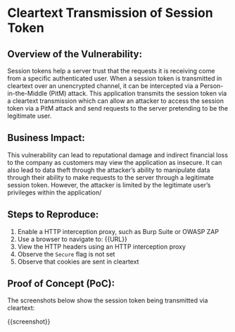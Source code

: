 # Cleartext Transmission of Session Token

## Overview of the Vulnerability:

Session tokens help a server trust that the requests it is receiving come from a specific authenticated user. When a session token is transmitted in cleartext over an unencrypted channel, it can be intercepted via a Person-in-the-Middle (PitM) attack. This application transmits the session token via a cleartext transmission which can allow an attacker to access the session token via a PitM attack and send requests to the server pretending to be the legitimate user.

## Business Impact:

This vulnerability can lead to reputational damage and indirect financial loss to the company as customers may view the application as insecure. It can also lead to data theft through the attacker’s ability to manipulate data through their ability to make requests to the server through a legitimate session token. However, the attacker is limited by the legitimate user’s privileges within the application/

## Steps to Reproduce:

1. Enable a HTTP interception proxy, such as Burp Suite or OWASP ZAP
1. Use a browser to navigate to: {{URL}}
1. View the HTTP headers using an HTTP interception proxy
1. Observe the `Secure` flag is not set
1. Observe that cookies are sent in cleartext

## Proof of Concept (PoC):

The screenshots below show the session token being transmitted via cleartext:

{{screenshot}}
